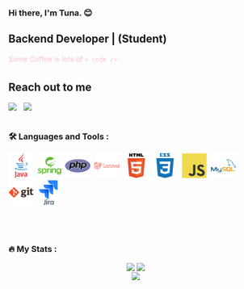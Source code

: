 



### Hi there, I'm Tuna. :blush:

## Backend Developer | (Student)

<font color="pink">Some Coffee :coffee: lots of `< code />` </font>

## Reach out to me



[<img  width="30" src="https://unpkg.com/simple-icons@v4/icons/linkedin.svg" align="left" />][linkedin] 
[<img  width="30" src="https://unpkg.com/simple-icons@v4/icons/medium.svg" align="left" />][medium] 

<br />
<br />


### :hammer_and_wrench: Languages and Tools :
<div>
  <img src="https://github.com/devicons/devicon/blob/master/icons/java/java-original-wordmark.svg" title="Java" alt="Java" width="50" height="50"/>&nbsp;
  <img src="https://github.com/devicons/devicon/blob/master/icons/spring/spring-original-wordmark.svg" title="Spring" alt="Spring" width="50" height="50"/>
  <img src="https://github.com/devicons/devicon/blob/master/icons/php/php-original.svg" title="Php" alt="Php" width="50" height="50"/>&nbsp;
  <img src="https://github.com/devicons/devicon/blob/master/icons/laravel/laravel-line-wordmark.svg" title="laravel" alt="laravel" width="50" height="50"/>&nbsp;
  <img src="https://github.com/devicons/devicon/blob/master/icons/html5/html5-original-wordmark.svg"title="HTML5"alt="HTML"width="50"height="50">&nbsp;
  <img src="https://github.com/devicons/devicon/blob/master/icons/css3/css3-plain-wordmark.svg"  title="CSS3" alt="CSS" width="50" height="50"/>&nbsp;
  <img src="https://github.com/devicons/devicon/blob/master/icons/javascript/javascript-original.svg" title="javascript" alt="javascript" width="50" height="50"/>&nbsp;
  <img src="https://github.com/devicons/devicon/blob/master/icons/mysql/mysql-original-wordmark.svg" title="MySQL"  alt="MySQL" width="50" height="50"/>&nbsp;
  <img src="https://github.com/devicons/devicon/blob/master/icons/git/git-original-wordmark.svg" title="Git" **alt="Git" width="50" height="50"/>
  <img src="https://github.com/devicons/devicon/blob/master/icons/jira/jira-original-wordmark.svg" title="jira" **alt="jira" width="50" height="50"/>

</div>
<br>

<br />
<br />


### :fire: My Stats :
<!-- <p><img align="center" src="https://github-readme-streak-stats.herokuapp.com/?user=Tunacrt&theme=dark&background=000000" alt="tunacrt"><p>
 -->

<!--   <img align="center" src="https://github-readme-stats.vercel.app/api/top-langs?username=Tunacrt&theme=dark&background=000000show_icons=true&locale=en&layout=compact" alt="tunacrt" />   -->
<div align="center">
<img align="center" src="http://github-profile-summary-cards.vercel.app/api/cards/stats?username=Tunacrt&theme=dark&background=000000show_icons=true&locale=en&layout=compact" height="180em" />
<img align="center" src="http://github-profile-summary-cards.vercel.app/api/cards/most-commit-language?username=Tunacrt&theme=dark" height="180em" />

<div/>

<img align="center" src="http://github-profile-summary-cards.vercel.app/api/cards/profile-details?username=Tunacrt&theme=dark" height="180em" />
<br>

















[medium]:https://medium.com/@tunacort05

[linkedin]: https://www.linkedin.com/in/ibrahim-tuna-c%C3%B6rt-3481a9235/

